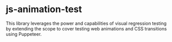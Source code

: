 # js-animation-test
This library leverages the power and capabilities of visual regression testing by extending the scope to cover testing web animations and CSS transitions using Puppeteer.
